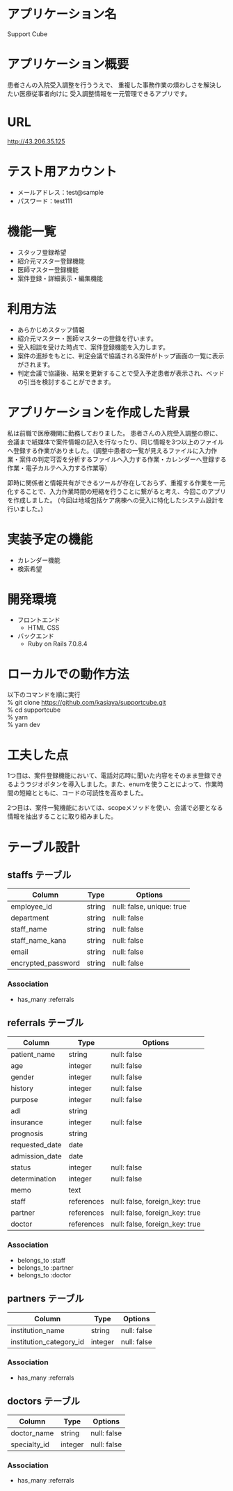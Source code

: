 # アプリケーション名

Support Cube

# アプリケーション概要

患者さんの入院受入調整を行ううえで、
重複した事務作業の煩わしさを解決したい医療従事者向けに
受入調整情報を一元管理できるアプリです。


# URL
http://43.206.35.125

# テスト用アカウント

- メールアドレス：test@sample
- パスワード：test111

# 機能一覧
- スタッフ登録希望
- 紹介元マスター登録機能
- 医師マスター登録機能
- 案件登録・詳細表示・編集機能


# 利用方法
- あらかじめスタッフ情報
- 紹介元マスター・医師マスターの登録を行います。
- 受入相談を受けた時点で、案件登録機能を入力します。
- 案件の進捗をもとに、判定会議で協議される案件がトップ画面の一覧に表示がされます。
- 判定会議で協議後、結果を更新することで受入予定患者が表示され、ベッドの引当を検討することができます。


# アプリケーションを作成した背景

私は前職で医療機関に勤務しておりました。
患者さんの入院受入調整の際に、会議まで紙媒体で案件情報の記入を行なったり、同じ情報を3つ以上のファイルへ登録する作業がありました。（調整中患者の一覧が見えるファイルに入力作業・案件の判定可否を分析するファイルへ入力する作業・カレンダーへ登録する作業・電子カルテへ入力する作業等）

即時に関係者と情報共有ができるツールが存在しておらず、重複する作業を一元化することで、入力作業時間の短縮を行うことに繋がると考え、今回このアプリを作成しました。
(今回は地域包括ケア病棟への受入に特化したシステム設計を行いました。)


# 実装予定の機能
- カレンダー機能
- 検索希望

# 開発環境

- フロントエンド
  - HTML CSS
- バックエンド
  - Ruby on Rails 7.0.8.4

# ローカルでの動作方法

以下のコマンドを順に実行  
% git clone https://github.com/kasiaya/supportcube.git  
% cd supportcube  
% yarn  
% yarn dev  

# 工夫した点

1つ目は、案件登録機能において、電話対応時に聞いた内容をそのまま登録できるようラジオボタンを導入しました。また、enumを使うことによって、作業時間の短縮とともに、コードの可読性を高めました。

2つ目は、案件一覧機能においては、scopeメソッドを使い、会議で必要となる情報を抽出することに取り組みました。


# テーブル設計

## staffs テーブル

| Column             | Type   | Options     |
| ------------------ | ------ | ----------- |
| employee_id        | string | null: false, unique: true  |
| department         | string | null: false |
| staff_name         | string | null: false |
| staff_name_kana    | string | null: false |
| email              | string | null: false |
| encrypted_password | string | null: false |


### Association

- has_many :referrals


## referrals テーブル

| Column             | Type       | Options     |
| ------------------ | ---------- | ----------- |
| patient_name       | string     | null: false |
| age                | integer    | null: false |
| gender             | integer    | null: false |
| history            | integer    | null: false |
| purpose            | integer    | null: false |
| adl                | string     |             |
| insurance          | integer    | null: false |
| prognosis          | string     |             |
| requested_date     | date       |             |
| admission_date     | date       |             |
| status             | integer    | null: false |
| determination      | integer    | null: false |
| memo               | text       |             |
| staff              | references | null: false, foreign_key: true |
| partner            | references | null: false, foreign_key: true |
| doctor             | references | null: false, foreign_key: true |

### Association

- belongs_to :staff
- belongs_to :partner
- belongs_to :doctor


##  partners テーブル

| Column                   | Type       | Options     |
| ------------------------ | ---------- | ----------- |
| institution_name         | string     | null: false |
| institution_category_id  | integer    | null: false |


### Association

- has_many :referrals


##  doctors テーブル

| Column                   | Type       | Options     |
| ------------------------ | ---------- | ----------- |
| doctor_name              | string     | null: false |
| specialty_id             | integer    | null: false |


### Association

- has_many :referrals